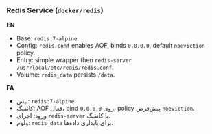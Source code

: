 ### Redis Service (`docker/redis`)

**EN**
- Base: `redis:7-alpine`.
- Config: `redis.conf` enables AOF, binds `0.0.0.0`, default `noeviction` policy.
- Entry: simple wrapper then `redis-server /usr/local/etc/redis/redis.conf`.
- Volume: `redis_data` persists `/data`.

**FA**
- بیس: `redis:7-alpine`.
- کانفیگ: AOF فعال، bind روی `0.0.0.0`، policy پیش‌فرض `noeviction`.
- ورود: اجرای `redis-server` با کانفیگ.
- ولوم: `redis_data` برای پایداری داده‌ها.

